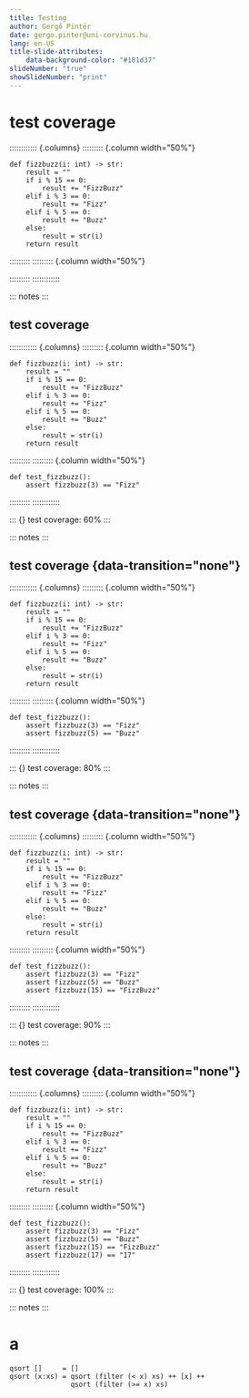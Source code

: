 ```yaml
---
title: Testing
author: Gergő Pintér
date: gergo.pinter@uni-corvinus.hu
lang: en-US
title-slide-attributes:
    data-background-color: "#181d37"
slideNumber: "true"
showSlideNumber: "print"
---
```


# test coverage

:::::::::::: {.columns}
::::::::: {.column width="50%"}
``` {.python}
def fizzbuzz(i: int) -> str:
    result = ""
    if i % 15 == 0:
        result += "FizzBuzz"
    elif i % 3 == 0:
        result += "Fizz"
    elif i % 5 == 0:
        result += "Buzz"
    else:
        result = str(i)
    return result
```

:::::::::
::::::::: {.column width="50%"}

:::::::::
::::::::::::


::: notes
:::

## test coverage

:::::::::::: {.columns}
::::::::: {.column width="50%"}
``` {.python line-numbers="4,7-8,10" data-highlight-background="#ef8a62"}
def fizzbuzz(i: int) -> str:
    result = ""
    if i % 15 == 0:
        result += "FizzBuzz"
    elif i % 3 == 0:
        result += "Fizz"
    elif i % 5 == 0:
        result += "Buzz"
    else:
        result = str(i)
    return result
```

:::::::::
::::::::: {.column width="50%"}
``` {.python}
def test_fizzbuzz():
    assert fizzbuzz(3) == "Fizz"
```
:::::::::
::::::::::::

::: {}
test coverage: 60%
:::

::: notes
:::

## test coverage {data-transition="none"}

:::::::::::: {.columns}
::::::::: {.column width="50%"}
``` {.python line-numbers="4,10" data-highlight-background="#ef8a62"}
def fizzbuzz(i: int) -> str:
    result = ""
    if i % 15 == 0:
        result += "FizzBuzz"
    elif i % 3 == 0:
        result += "Fizz"
    elif i % 5 == 0:
        result += "Buzz"
    else:
        result = str(i)
    return result
```

:::::::::
::::::::: {.column width="50%"}
``` {.python}
def test_fizzbuzz():
    assert fizzbuzz(3) == "Fizz"
    assert fizzbuzz(5) == "Buzz"
```
:::::::::
::::::::::::

::: {}
test coverage: 80%
:::

::: notes
:::

## test coverage {data-transition="none"}

:::::::::::: {.columns}
::::::::: {.column width="50%"}
``` {.python line-numbers="10" data-highlight-background="#ef8a62"}
def fizzbuzz(i: int) -> str:
    result = ""
    if i % 15 == 0:
        result += "FizzBuzz"
    elif i % 3 == 0:
        result += "Fizz"
    elif i % 5 == 0:
        result += "Buzz"
    else:
        result = str(i)
    return result
```

:::::::::
::::::::: {.column width="50%"}
``` {.python}
def test_fizzbuzz():
    assert fizzbuzz(3) == "Fizz"
    assert fizzbuzz(5) == "Buzz"
    assert fizzbuzz(15) == "FizzBuzz"
```
:::::::::
::::::::::::

::: {}
test coverage: 90%
:::

::: notes
:::

## test coverage {data-transition="none"}

:::::::::::: {.columns}
::::::::: {.column width="50%"}
``` {.python}
def fizzbuzz(i: int) -> str:
    result = ""
    if i % 15 == 0:
        result += "FizzBuzz"
    elif i % 3 == 0:
        result += "Fizz"
    elif i % 5 == 0:
        result += "Buzz"
    else:
        result = str(i)
    return result
```

:::::::::
::::::::: {.column width="50%"}
``` {.python}
def test_fizzbuzz():
    assert fizzbuzz(3) == "Fizz"
    assert fizzbuzz(5) == "Buzz"
    assert fizzbuzz(15) == "FizzBuzz"
    assert fizzbuzz(17) == "17"
```
:::::::::
::::::::::::

::: {}
test coverage: 100%
:::

::: notes
:::

# a

~~~~ {#mycode .haskell .numberLines startFrom="100"}
qsort []     = []
qsort (x:xs) = qsort (filter (< x) xs) ++ [x] ++
               qsort (filter (>= x) xs)
~~~~~~~~~~~~~~~~~~~~~~~~~~~~~~~~~~~~~~~~~~~~~~~~~
